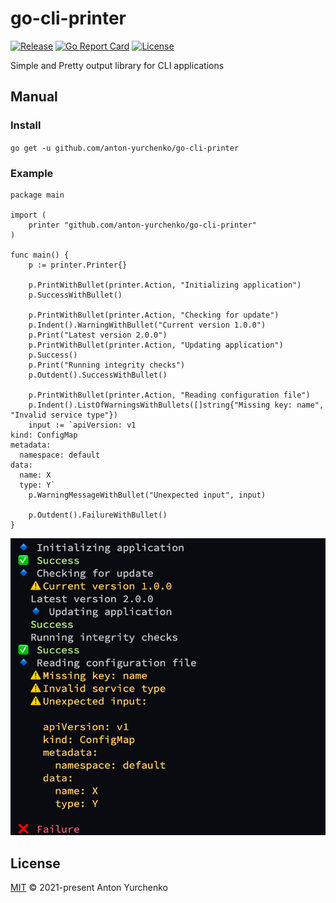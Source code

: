 # go-cli-printer

[![Release](https://img.shields.io/github/v/release/anton-yurchenko/go-cli-printer)](https://github.com/anton-yurchenko/go-cli-printer/releases/latest)
[![Go Report Card](https://goreportcard.com/badge/github.com/anton-yurchenko/go-cli-printer)](https://goreportcard.com/report/github.com/anton-yurchenko/go-cli-printer)
[![License](https://img.shields.io/github/license/anton-yurchenko/go-cli-printer)](LICENSE.md)

Simple and Pretty output library for CLI applications

## Manual

### Install

`go get -u github.com/anton-yurchenko/go-cli-printer`

### Example

```golang
package main

import (
    printer "github.com/anton-yurchenko/go-cli-printer"
)

func main() {
    p := printer.Printer{}

    p.PrintWithBullet(printer.Action, "Initializing application")
    p.SuccessWithBullet()

    p.PrintWithBullet(printer.Action, "Checking for update")
    p.Indent().WarningWithBullet("Current version 1.0.0")
    p.Print("Latest version 2.0.0")
    p.PrintWithBullet(printer.Action, "Updating application")
    p.Success()
    p.Print("Running integrity checks")
    p.Outdent().SuccessWithBullet()

    p.PrintWithBullet(printer.Action, "Reading configuration file")
    p.Indent().ListOfWarningsWithBullets([]string{"Missing key: name", "Invalid service type"})
    input := `apiVersion: v1
kind: ConfigMap
metadata:
  namespace: default
data:
  name: X
  type: Y`
    p.WarningMessageWithBullet("Unexpected input", input)

    p.Outdent().FailureWithBullet()
}
```

![PIC](docs/example.png)

## License

[MIT](LICENSE.md) © 2021-present Anton Yurchenko
